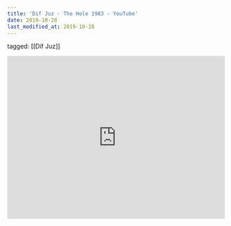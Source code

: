 ```yaml
---
title: 'Dif Juz - The Hole 1983 - YouTube'
date: 2019-10-28
last_modified_at: 2019-10-28
---
```

tagged: [[Dif Juz]]
<iframe allow="accelerometer; autoplay; clipboard-write; encrypted-media; gyroscope; picture-in-picture" allowfullscreen="" frameborder="0" height="375" id="youtube_iframe" src="https://www.youtube.com/embed/KsUJKPhd7BE?feature=oembed&amp;enablejsapi=1&amp;origin=https://safe.txmblr.com&amp;wmode=opaque" width="500"></iframe>